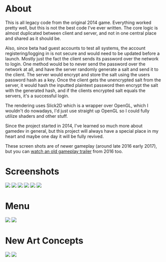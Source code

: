 # About

This is all legacy code from the original 2014 game. Everything worked pretty well, but this is not the best code I've ever written. The core logic is almost duplicated between client and server, and not in one central place and shared as it should be. 

Also, since beta had guest accounts to test all systems, the account registering/logging in is not secure and would need to be updated before a launch. Mostly just the fact the client sends its password over the network to login. One method would be to never send the password over the network at all, and have the server randomly generate a salt and send it to the client. The server would encrypt and store the salt using the users password hash as a key. Once the client gets the unencrypted salt from the server, it would hash the inputted plaintext password then encrypt the salt with the generated hash, and if the clients encrypted salt equals the servers, it's a successful login.

The rendering uses Slick2D which is a wrapper over OpenGL, which I wouldn't do nowadays, I'd just use straight up OpenGL so I could fully utilize shaders and other stuff. 

Since the project started in 2014, I've learned so much more about gamedev in general, but this project will always have a special place in my heart and maybe one day it will be fully revived.

These screen shots are of newer gameplay (around late 2016 early 2017), but you can [watch an old gameplay trailer](https://www.youtube.com/watch?v=Rh9tfoPhSN0) from 2016 too.

# Screenshots

![](Screenshots/1.png)
![](Screenshots/2.png)
![](Screenshots/3.png)
![](Screenshots/4.png)
![](Screenshots/5.png)
![](Screenshots/6.png)

# Menu

![](Screenshots/menu1.png)
![](Screenshots/menu2.png)

# New Art Concepts

![](Screenshots/newart1.png)
![](Screenshots/newart2.png)

